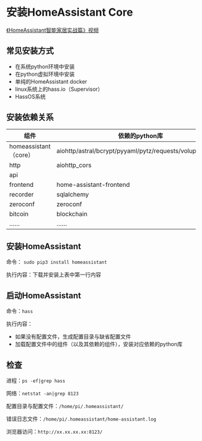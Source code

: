 # 安装HomeAssistant Core

[《HomeAssistant智能家居实战篇》视频](https://study.163.com/course/courseLearn.htm?courseId=1006189053&share=2&shareId=400000000624093#/learn/video?lessonId=1053678440&courseId=1006189053)

## 常见安装方式

- 在系统python环境中安装
- 在python虚拟环境中安装
- 单纯的HomeAssistant docker
- linux系统上的hass.io（Supervisor）
- HassOS系统

## 安装依赖关系

| 组件 | 依赖的python库 |
|  ----  | ----  |
| homeassistant（core）| aiohttp/astral/bcrypt/pyyaml/pytz/requests/voluptuous/…… |
| http | aiohttp_cors |
| api |  |
| frontend  |  home-assistant-frontend |
| recorder | sqlalchemy |
| zeroconf | zeroconf |
| bitcoin | blockchain |
| …… | …… |

## 安装HomeAssistant

命令： `sudo pip3 install homeassistant`

执行内容：下载并安装上表中第一行内容

## 启动HomeAssistant

命令：`hass`

执行内容：

  - 如果没有配置文件，生成配置目录与缺省配置文件
  - 加载配置文件中的组件（以及其依赖的组件），安装对应依赖的python库

## 检查

进程：`ps -ef|grep hass`

网络：`netstat -an|grep 8123`

配置目录与配置文件：`/home/pi/.homeassistant/`

错误日志文件：`/home/pi/.homeassistant/home-assistant.log`

浏览器访问：`http://xx.xx.xx.xx:8123/`
